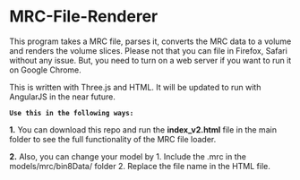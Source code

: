 # MRC-File-Renderer

This program takes a MRC file, parses it, converts the MRC data to a volume and renders the volume slices. Please not that you can file in Firefox, Safari without any issue. But, you need to turn on a web server if you want to run it on Google Chrome.

This is written with Three.js and HTML. It will be updated to run with AngularJS in the near future.

**`Use this in the following ways:`**

**1.** You can download this repo and run the **index_v2.html** file in the main folder to see the full functionality of the MRC file loader.

**2.** Also, you can change your model by 
    1. Include the .mrc in the models/mrc/bin8Data/ folder 
    2. Replace the file name in the HTML file.
